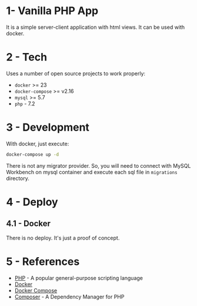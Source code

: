 # 1- Vanilla PHP App

It is a simple server-client application with html views. It can be used with docker.

# 2 - Tech

Uses a number of open source projects to work properly:

- `docker` >= 23
- `docker-compose` >= v2.16
- `mysql` >= 5.7
- `php` - 7.2

# 3 - Development

With docker, just execute:

```sh
docker-compose up -d
```

There is not any migrator provider. So, you will need to connect with MySQL Workbench on mysql container and execute each sql file in `migrations` directory.

# 4 - Deploy

## 4.1 - Docker

There is no deploy. It's just a proof of concept.

# 5 - References

- [PHP](https://www.php.net/) - A popular general-purpose scripting language 
- [Docker](https://docs.docker.com/engine/)
- [Docker Compose](https://expressjs.com)
- [Composer](https://getcomposer.org/) - A Dependency Manager for PHP